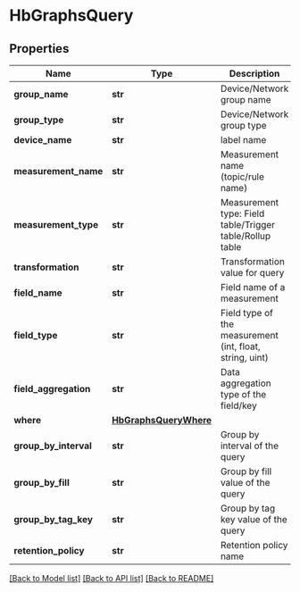 # HbGraphsQuery

## Properties
Name | Type | Description | Notes
------------ | ------------- | ------------- | -------------
**group_name** | **str** | Device/Network group name | [optional] 
**group_type** | **str** | Device/Network group type | [optional] 
**device_name** | **str** | label name | [optional] 
**measurement_name** | **str** | Measurement name (topic/rule name) | [optional] 
**measurement_type** | **str** | Measurement type: Field table/Trigger table/Rollup table | [optional] 
**transformation** | **str** | Transformation value for query | [optional] 
**field_name** | **str** | Field name of a measurement  | [optional] 
**field_type** | **str** | Field type of the measurement (int, float, string, uint) | [optional] 
**field_aggregation** | **str** | Data aggregation type of the field/key | [optional] 
**where** | [**HbGraphsQueryWhere**](HbGraphsQueryWhere.md) |  | [optional] 
**group_by_interval** | **str** | Group by interval of the query | [optional] 
**group_by_fill** | **str** | Group by fill value of the query | [optional] 
**group_by_tag_key** | **str** | Group by tag key value of the query | [optional] 
**retention_policy** | **str** | Retention policy name | [optional] 

[[Back to Model list]](../README.md#documentation-for-models) [[Back to API list]](../README.md#documentation-for-api-endpoints) [[Back to README]](../README.md)


